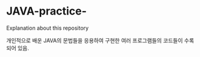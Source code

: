 # JAVA-practice-

Explanation about this repository

개인적으로 배운 JAVA의 문법들을 응용하여 구현한 여러 프로그램들의 코드들이 수록되어 있음.
